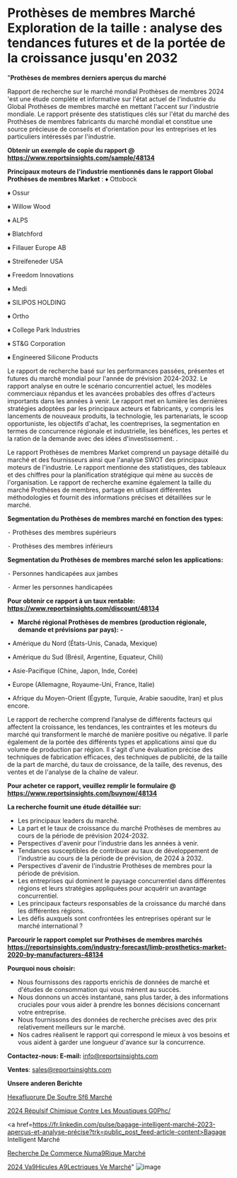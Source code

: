 # Prothèses de membres Marché Exploration de la taille : analyse des tendances futures et de la portée de la croissance jusqu'en 2032

"<strong>Prothèses de membres derniers aperçus du marché</strong>

Rapport de recherche sur le marché mondial Prothèses de membres 2024 'est une étude complète et informative sur l'état actuel de l'industrie du Global Prothèses de membres marché en mettant l'accent sur l'industrie mondiale. Le rapport présente des statistiques clés sur l'état du marché des Prothèses de membres fabricants du marché mondial et constitue une source précieuse de conseils et d'orientation pour les entreprises et les particuliers intéressés par l'industrie.

<strong>Obtenir un exemple de copie du rapport @ <a href=https://www.reportsinsights.com/sample/48134>https://www.reportsinsights.com/sample/48134</a></strong>

<strong>Principaux moteurs de l'industrie mentionnés dans le rapport Global Prothèses de membres Market</strong> :
♦ Ottobock

♦ Ossur

♦ Willow Wood

♦ ALPS

♦ Blatchford

♦ Fillauer Europe AB

♦ Streifeneder USA

♦ Freedom Innovations

♦ Medi

♦ SILIPOS HOLDING

♦ Ortho

♦ College Park Industries

♦ ST&G Corporation

♦ Engineered Silicone Products

Le rapport de recherche basé sur les performances passées, présentes et futures du marché mondial pour l'année de prévision 2024-2032. Le rapport analyse en outre le scénario concurrentiel actuel, les modèles commerciaux répandus et les avancées probables des offres d'acteurs importants dans les années à venir. Le rapport met en lumière les dernières stratégies adoptées par les principaux acteurs et fabricants, y compris les lancements de nouveaux produits, la technologie, les partenariats, le scoop opportuniste, les objectifs d'achat, les coentreprises, la segmentation en termes de concurrence régionale et industrielle, les bénéfices, les pertes et la ration de la demande avec des idées d'investissement. .

Le rapport Prothèses de membres Market comprend un paysage détaillé du marché et des fournisseurs ainsi que l'analyse SWOT des principaux moteurs de l'industrie. Le rapport mentionne des statistiques, des tableaux et des chiffres pour la planification stratégique qui mène au succès de l'organisation. Le rapport de recherche examine également la taille du marché Prothèses de membres, partage en utilisant différentes méthodologies et fournit des informations précises et détaillées sur le marché.

<strong>Segmentation du Prothèses de membres marché en fonction des types:</strong>


⁃ Prothèses des membres supérieurs

⁃ Prothèses des membres inférieurs

<strong>Segmentation du Prothèses de membres marché selon les applications:</strong>


⁃ Personnes handicapées aux jambes

⁃ Armer les personnes handicapées

<strong>Pour obtenir ce rapport à un taux rentable: <a href=https://www.reportsinsights.com/discount/48134>https://www.reportsinsights.com/discount/48134</a></strong>
<ul>
  <li><strong>Marché régional Prothèses de membres (production régionale, demande et prévisions par pays): -</strong></li>
</ul>
• Amérique du Nord (États-Unis, Canada, Mexique)

• Amérique du Sud (Brésil, Argentine, Equateur, Chili)

• Asie-Pacifique (Chine, Japon, Inde, Corée)

• Europe (Allemagne, Royaume-Uni, France, Italie)

• Afrique du Moyen-Orient (Égypte, Turquie, Arabie saoudite, Iran) et plus encore.

Le rapport de recherche comprend l’analyse de différents facteurs qui affectent la croissance, les tendances, les contraintes et les moteurs du marché qui transforment le marché de manière positive ou négative. Il parle également de la portée des différents types et applications ainsi que du volume de production par région. Il s'agit d'une évaluation précise des techniques de fabrication efficaces, des techniques de publicité, de la taille de la part de marché, du taux de croissance, de la taille, des revenus, des ventes et de l'analyse de la chaîne de valeur.

<strong>Pour acheter ce rapport, veuillez remplir le formulaire @   <a href=https://www.reportsinsights.com/buynow/48134>https://www.reportsinsights.com/buynow/48134</a></strong>

<strong>La recherche fournit une étude détaillée sur:</strong>
<ul>
  <li>Les principaux leaders du marché.</li>
  <li>La part et le taux de croissance du marché Prothèses de membres au cours de la période de prévision 2024-2032.</li>
  <li>Perspectives d'avenir pour l'industrie dans les années à venir.</li>
  <li>Tendances susceptibles de contribuer au taux de développement de l'industrie au cours de la période de prévision, de 2024 à 2032.</li>
  <li>Perspectives d'avenir de l'industrie Prothèses de membres pour la période de prévision.</li>
  <li>Les entreprises qui dominent le paysage concurrentiel dans différentes régions et leurs stratégies appliquées pour acquérir un avantage concurrentiel.</li>
  <li>Les principaux facteurs responsables de la croissance du marché dans les différentes régions.</li>
  <li>Les défis auxquels sont confrontées les entreprises opérant sur le marché international ?</li>
</ul>

<strong>Parcourir le rapport complet sur Prothèses de membres marchés <a href=https://reportsinsights.com/industry-forecast/limb-prosthetics-market-2020-by-manufacturers-48134>https://reportsinsights.com/industry-forecast/limb-prosthetics-market-2020-by-manufacturers-48134</a></strong>

<strong>Pourquoi nous choisir:</strong>
<ul>
  <li>Nous fournissons des rapports enrichis de données de marché et d'études de consommation qui vous mènent au succès.</li>
  <li>Nous donnons un accès instantané, sans plus tarder, à des informations cruciales pour vous aider à prendre les bonnes décisions concernant votre entreprise.</li>
  <li>Nous fournissons des données de recherche précises avec des prix relativement meilleurs sur le marché.</li>
  <li>Nos cadres réalisent le rapport qui correspond le mieux à vos besoins et vous aident à garder une longueur d'avance sur la concurrence.</li>
</ul>
<strong>Contactez-nous:
</strong><strong>E-mail:</strong> <a href=mailto:info@reportsinsights.com>info@reportsinsights.com</a>

<strong>Ventes</strong>: <a href=mailto:sales@reportsinsights.com>sales@reportsinsights.com</a>

<strong>Unsere anderen Berichte</strong>

<a href=https://www.linkedin.com/pulse/hexafluorure-de-soufre-sf6-march%C3%A9-la-taille-uzvce/>Hexafluorure De Soufre Sf6 Marché</a>

<a href=https://www.linkedin.com/pulse/2024-répulsif-chimique-contre-les-moustiques-g0phc/>2024 Répulsif Chimique Contre Les Moustiques G0Phc/</a>

<a href=https://fr.linkedin.com/pulse/bagage-intelligent-marché-2023-aperçus-et-analyse-précise?trk=public_post_feed-article-content>Bagage Intelligent Marché</a>

<a href=https://www.linkedin.com/pulse/recherche-de-commerce-num%C3%A9rique-march%C3%A9-xoxif/>Recherche De Commerce Numa9Rique Marché</a>

<a href=https://www.linkedin.com/pulse/2024-v%C3%A9hicules-%C3%A9lectriques-ve-march%C3%A9-informations-ybjfc/>2024 Va9Hicules A9Lectriques Ve Marché</a>"
![image](https://github.com/daminid12/RImarket/assets/158430485/7c896114-a304-4214-b4aa-38941eb474a5)
